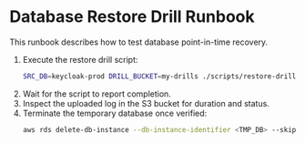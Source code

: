 # Database Restore Drill Runbook

This runbook describes how to test database point-in-time recovery.

1. Execute the restore drill script:
   ```bash
   SRC_DB=keycloak-prod DRILL_BUCKET=my-drills ./scripts/restore-drill.sh
   ```
2. Wait for the script to report completion.
3. Inspect the uploaded log in the S3 bucket for duration and status.
4. Terminate the temporary database once verified:
   ```bash
   aws rds delete-db-instance --db-instance-identifier <TMP_DB> --skip-final-snapshot
   ```
